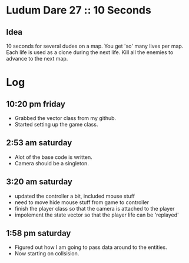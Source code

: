 # Ludum Dare 27 :: 10 Seconds

## Idea

10 seconds for several dudes on a map. You get 'so' many lives per map. Each life is used as a clone during the next life. Kill all the enemies to advance to the next map.

# Log

## 10:20 pm friday
* Grabbed the vector class from my github.
* Started setting up the game class.

## 2:53 am saturday
* Alot of the base code is written.
* Camera should be a singleton.

## 3:20 am saturday
* updated the controller a bit, included mouse stuff
* need to move hide mouse stuff from game to controller
* finish the player class so that the camera is attached to the player
* impolement the state vector so that the player life can be 'replayed'

## 1:58 pm saturday
* Figured out how I am going to pass data around to the entities.
* Now starting on collsision.